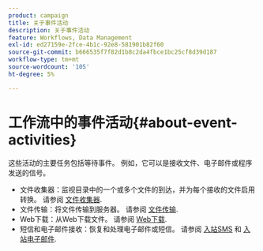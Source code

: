 ```yaml
---
product: campaign
title: 关于事件活动
description: 关于事件活动
feature: Workflows, Data Management
exl-id: ed27159e-2fce-4b1c-92e8-581901b82f60
source-git-commit: b666535f7f82d1b8c2da4fbce1bc25cf8d39d187
workflow-type: tm+mt
source-wordcount: '105'
ht-degree: 5%

---
```


# 工作流中的事件活动{#about-event-activities}



这些活动的主要任务包括等待事件。 例如，它可以是接收文件、电子邮件或程序发送的信号。

* 文件收集器：监视目录中的一个或多个文件的到达，并为每个接收的文件启用转换。 请参阅 [文件收集器](file-collector.md).
* 文件传输：将文件传输到服务器。 请参阅 [文件传输](file-transfer.md).
* Web下载：从Web下载文件。 请参阅 [Web下载](web-download.md).
* 短信和电子邮件接收：恢复和处理电子邮件或短信。 请参阅 [入站SMS](inbound-sms.md) 和 [入站电子邮件](inbound-emails.md).
